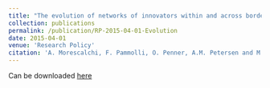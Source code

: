```yaml
---
title: "The evolution of networks of innovators within and across borders: Evidence from patent data"
collection: publications
permalink: /publication/RP-2015-04-01-Evolution
date: 2015-04-01
venue: 'Research Policy'
citation: 'A. Morescalchi, F. Pammolli, O. Penner, A.M. Petersen and M. Riccaboni (2015) &quot;The evolution of networks of innovators within and across borders: Evidence from patent data&quot; <i>Research Policy</i>. 44(3)'
---
```

Can be downloaded [here](http://orionpenner.com/files/journal.pone.0014373.PDF)
